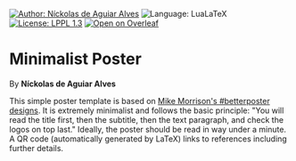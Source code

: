 [![Author: Níckolas de Aguiar Alves](https://img.shields.io/badge/author-Níckolas_de_Aguiar_Alves-e20134)](https://alves-nickolas.github.io/)
![Language: LuaLaTeX](https://img.shields.io/badge/language-LuaLaTeX-f1611a)
[![License: LPPL 1.3](https://img.shields.io/badge/license-LPPL_1.3-ffc100)](https://test.latex-project.org//lppl/)
[![Open on Overleaf](https://img.shields.io/badge/Open_on_Overleaf-04c421)]()

# Minimalist Poster
By **Níckolas de Aguiar Alves**

This simple poster template is based on [Mike Morrison's #betterposter designs](https://www.youtube.com/@MikeMorrisonPhD). It is extremely minimalist and follows the basic principle: "You will read the title first, then the subtitle, then the text paragraph, and check the logos on top last." Ideally, the poster should be read in way under a minute. A QR code (automatically generated by LaTeX) links to references including further details.
